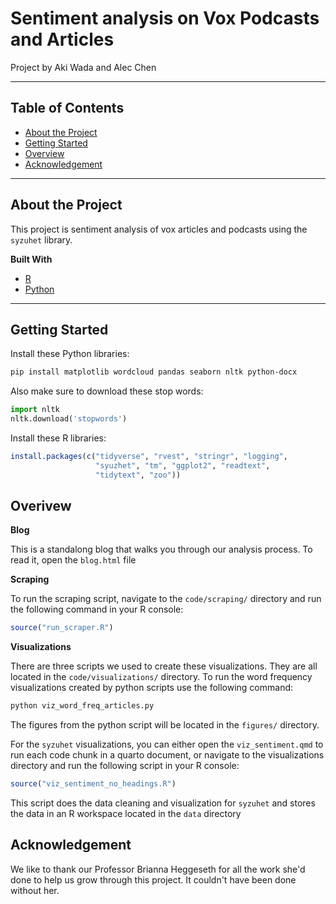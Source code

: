 # Sentiment analysis on Vox Podcasts and Articles

Project by Aki Wada and Alec Chen

---

## Table of Contents

- [About the Project](#about-the-project)
- [Getting Started](#getting-started)
- [Overview](#Overview)
- [Acknowledgement](#Acknowledgement)

---

## About the Project

This project is sentiment analysis of vox articles and podcasts using the `syzuhet` library.

**Built With**

- [R](https://www.r-project.org)
- [Python](https://www.python.org/)

---

## Getting Started

Install these Python libraries:

```bash
pip install matplotlib wordcloud pandas seaborn nltk python-docx
```

Also make sure to download these stop words:

```python
import nltk
nltk.download('stopwords')
```

Install these R libraries:

```R
install.packages(c("tidyverse", "rvest", "stringr", "logging", 
                   "syuzhet", "tm", "ggplot2", "readtext", 
                   "tidytext", "zoo"))
```

## Overivew

**Blog**

This is a standalong blog that walks you through our analysis process. To read it, open the `blog.html` file

**Scraping**

To run the scraping script, navigate to the `code/scraping/` directory and run the following command in your R console:

```R
source("run_scraper.R")
```

**Visualizations**

There are three scripts we used to create these visualizations. They are all located in the `code/visualizations/` directory. To run the word frequency visualizations created by python scripts use the following command:

```Python
python viz_word_freq_articles.py
```

The figures from the python script will be located in the `figures/` directory.

For the `syzuhet` visualizations, you can either open the `viz_sentiment.qmd` to run each code chunk in a quarto document, or navigate to the visualizations directory and run the following script in your R console:

```R
source("viz_sentiment_no_headings.R")
```

This script does the data cleaning and visualization for `syzuhet` and stores the data in an R workspace located in the `data` directory

## Acknowledgement

We like to thank our Professor Brianna Heggeseth for all the work she'd done to help us grow through this project. It couldn't have been done without her.

